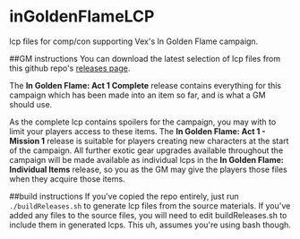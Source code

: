 # inGoldenFlameLCP
lcp files for comp/con supporting Vex's In Golden Flame campaign. 

##GM instructions
You can download the latest selection of lcp files from this github repo's [releases page](https://github.com/hiddenkrypt/inGoldenFlameLCP/releases). 

The **In Golden Flame: Act 1 Complete** release contains everything for this campaign which has been made into an item so far, and is what a GM should use.

As the complete lcp contains spoilers for the campaign, you may with to limit your players access to these items. The **In Golden Flame: Act 1 - Mission 1** release is suitable for players creating new characters at the start of the campaign. All further exotic gear upgrades available throughout the campaign will be made available as individual lcps in the **In Golden Flame: Individual Items** release, so you as the GM may give the players those files when they acquire those items. 

##build instructions
If you've copied the repo entirely, just run `./buildReleases.sh` to generate lcp files from the source materials. If you've added any files to the source files, you will need to edit buildReleases.sh to include them in generated lcps. This uh, assumes you're using bash though. 